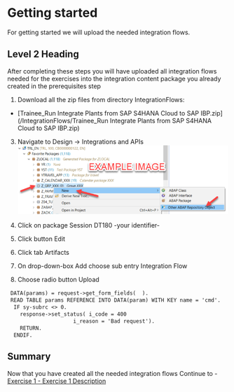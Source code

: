 # Getting started

For getting started we will upload the needed integration flows.

## Level 2 Heading

After completing these steps you will have uploaded all integration flows needed for the exercises into the integration content package you already created in the prerequisites step

1. Download all the zip files from directory IntegrationFlows:
 - [Trainee_Run Integrate Plants from SAP S4HANA Cloud to SAP IBP.zip](/IntegrationFlows/Trainee_Run Integrate Plants from SAP S4HANA Cloud to SAP IBP.zip)
3.	Navigate to Design -> Integrations and APIs
<br>![](/exercises/ex0/images/00_00_0010.png)

4.	Click on package Session DT180 -your identifier-
5.	Click button Edit
6.	Click tab Artifacts
7.	On drop-down-box Add choose sub entry Integration Flow
8.	Choose radio button Upload
``` abap
 DATA(params) = request->get_form_fields(  ).
 READ TABLE params REFERENCE INTO DATA(param) WITH KEY name = 'cmd'.
  IF sy-subrc <> 0.
    response->set_status( i_code = 400
                     i_reason = 'Bad request').
    RETURN.
  ENDIF.
```

## Summary

Now that you have created all the needed integration flows
Continue to - [Exercise 1 - Exercise 1 Description](../ex1/README.md)
